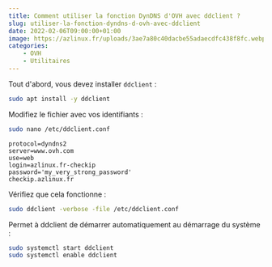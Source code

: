 ```yaml
---
title: Comment utiliser la fonction DynDNS d'OVH avec ddclient ?
slug: utiliser-la-fonction-dyndns-d-ovh-avec-ddclient
date: 2022-02-06T09:00:00+01:00
image: https://azlinux.fr/uploads/3ae7a80c40dacbe55adaecdfc438f8fc.webp
categories:
    - OVH
    - Utilitaires
--- 
```


Tout d'abord, vous devez installer `ddclient` :

```bash
sudo apt install -y ddclient
```

Modifiez le fichier avec vos identifiants :

```bash
sudo nano /etc/ddclient.conf
```

```
protocol=dyndns2
server=www.ovh.com
use=web
login=azlinux.fr-checkip
password='my_very_strong_password'
checkip.azlinux.fr
```

Vérifiez que cela fonctionne :

```bash
sudo ddclient -verbose -file /etc/ddclient.conf
```

Permet à ddclient de démarrer automatiquement au démarrage du système :

```bash
sudo systemctl start ddclient
sudo systemctl enable ddclient
```
